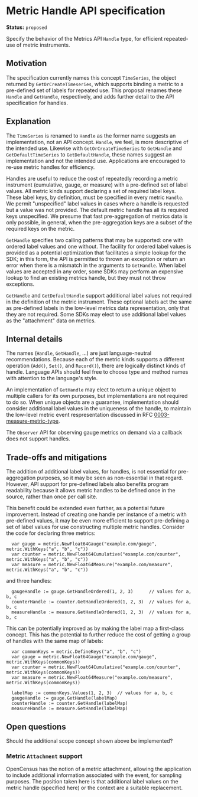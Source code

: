 # Metric Handle API specification

**Status:** `proposed`

Specify the behavior of the Metrics API `Handle` type, for efficient repeated-use of metric instruments.

## Motivation

The specification currently names this concept `TimeSeries`, the object returned by `GetOrCreateTimeseries`, which supports binding a metric to a pre-defined set of labels for repeated use.  This proposal renames these `Handle` and `GetHandle`, respectively, and adds further detail to the API specification for handles.  

## Explanation

The `TimeSeries` is renamed to `Handle` as the former name suggests an implementation, not an API concept. `Handle`, we feel, is more descriptive of the intended use.  Likewise with `GetOrCreateTimeSeries` to `GetHandle` and `GetDefaultTimeSeries` to `GetDefaultHandle`, these names suggest an implementation and not the intended use.	Applications are encouraged to re-use metric handles for efficiency.

Handles are useful to reduce the cost of repeatedly recording a metric instrument (cumulative, gauge, or measure) with a pre-defined set of label values.  All metric kinds support declaring a set of required label keys.  These label keys, by definition, must be specified in every metric `Handle`.  We permit "unspecified" label values in cases where a handle is requested but a value was not provided.  The default metric handle has all its required keys unspecified.  We presume that fast pre-aggregation of metrics data is only possible, in general, when the pre-aggregation keys are a subset of the required keys on the metric.

`GetHandle` specifies two calling patterns that may be supported: one with ordered label values and one without.  The facility for ordered label values is provided as a potential optimization that facilitates a simple lookup for the SDK; in this form, the API is permitted to thrown an exception or return an error when there is a mismatch in the arguments to `GetHandle`.  When label values are accepted in any order, some SDKs may perform an expensive lookup to find an existing metrics handle, but they must not throw exceptions.

`GetHandle` and `GetDefaultHandle` support additional label values not required in the definition of the metric instrument.  These optional labels act the same as pre-defined labels in the low-level metrics data representation, only that they are not required.  Some SDKs may elect to use additional label values as the "attachment" data on metrics.

## Internal details

The names (`Handle`, `GetHandle`, ...) are just language-neutral recommendations.  Because each of the metric kinds supports a different operation (`Add()`, `Set()`, and `Record()`), there are logically distinct kinds of handle.  Language APIs should feel free to choose type and method names with attention to the language's style.

An implementation of `GetHandle` may elect to return a unique object to multiple callers for its own purposes, but implementations are not required to do so.  When unique objects are a guarantee, implementation should consider additional label values in the uniqueness of the handle, to maintain the low-level metric event respresentation discussed in RFC [0003-measure-metric-type](./0003-measure-metric-tuype.md).

The `Observer` API for observing gauge metrics on demand via a callback does not support handles.

## Trade-offs and mitigations

The addition of additional label values, for handles, is not essential for pre-aggregation purposes, so it may be seen as non-essential in that regard.  However, API support for pre-defined labels also benefits program readability because it allows metric handles to be defined once in the source, rather than once per call site.

This benefit could be extended even further, as a potential future improvement. Instead of creating one handle per instance of a metric with pre-defined values, it may be even more efficient to support pre-defining a set of label values for use constructing multiple metric handles.  Consider the code for declaring three metrics:

```
  var gauge = metric.NewFloat64Gauge("example.com/gauge", metric.WithKeys("a", "b", "c"))
  var counter = metric.NewFloat64Cumulative("example.com/counter", metric.WithKeys("a", "b", "c"))
  var measure = metric.NewFloat64Measure("example.com/measure", metric.WithKeys("a", "b", "c"))
```

and three handles:

```
  gaugeHandle := gauge.GetHandleOrdered(1, 2, 3)      // values for a, b, c
  counterHandle := counter.GetHandleOrdered(1, 2, 3)  // values for a, b, c
  measureHandle := measure.GetHandleOrdered(1, 2, 3)  // values for a, b, c
```

This can be potentially improved as by making the label map a first-class concept.  This has the potential to further reduce the cost of getting a group of handles with the same map of labels:

```
  var commonKeys = metric.DefineKeys("a", "b", "c")
  var gauge = metric.NewFloat64Gauge("example.com/gauge", metric.WithKeys(commonKeys))
  var counter = metric.NewFloat64Cumulative("example.com/counter", metric.WithKeys(commonKeys))
  var measure = metric.NewFloat64Measure("example.com/measure", metric.WithKeys(commonKeys))

  labelMap := commonKeys.Values(1, 2, 3)  // values for a, b, c
  gaugeHandle := gauge.GetHandle(labelMap)
  counterHandle := counter.GetHandle(labelMap)
  measureHandle := measure.GetHandle(labelMap)
```

## Open questions

Should the additional scope concept shown above be implemented?

### Metric `Attachment` support

OpenCensus has the notion of a metric attachment, allowing the application to include additional information associated with the event, for sampling purposes.  The position taken here is that additional label values on the metric handle (specified here) or the context are a suitable replacement.

